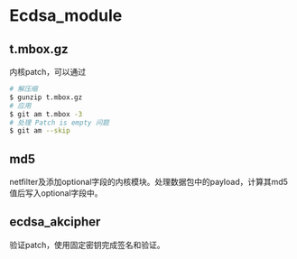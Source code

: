 # Ecdsa_module

## t.mbox.gz
内核patch，可以通过
```bash
# 解压缩
$ gunzip t.mbox.gz
# 应用
$ git am t.mbox -3
# 处理 Patch is empty 问题
$ git am --skip
```

## md5
netfilter及添加optional字段的内核模块。处理数据包中的payload，计算其md5值后写入optional字段中。

## ecdsa_akcipher
验证patch，使用固定密钥完成签名和验证。

